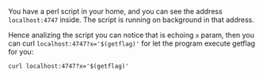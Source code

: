 You have a perl script in your home, and you can see the address `localhost:4747` inside. The script is running on background in that address.

Hence analizing the script you can notice that is echoing `x` param, then you can curl `localhost:4747?x='$(getflag)'` for let the program execute getflag for you:

``` shell
curl localhost:4747?x='$(getflag)'
```

